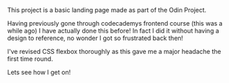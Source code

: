 This project is a basic landing page made as part of the Odin Project.

Having previously gone through codecademys frontend course (this was a while ago) I have actually done this before!
In fact I did it without having a design to reference, no wonder I got so frustrated back then!

I've revised CSS flexbox thoroughly as this gave me a major headache the first time round.

Lets see how I get on!
